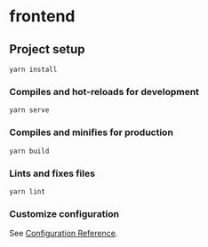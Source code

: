 # frontend

## Project setup
```
yarn install
```

### Compiles and hot-reloads for development
```
yarn serve
```

### Compiles and minifies for production
```
yarn build
``` 

### Lints and fixes files
```
yarn lint
```

### Customize configuration
See [Configuration Reference](https://cli.vuejs.org/config/).
